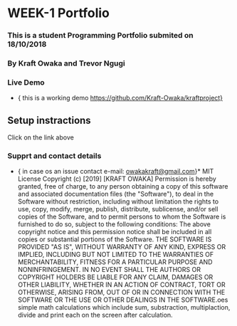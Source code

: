 # WEEK-1 Portfolio
### This is a student Programming Portfolio submited on 18/10/2018
### By Kraft Owaka and Trevor Ngugi
### Live Demo
* { this is a working demo https://github.com/Kraft-Owaka/kraftproject}
## Setup instractions
Click on the link above
### Supprt and contact details


* { in case os an issue contact e-mail: owakakraft@gmail.com}* MIT License
Copyright (c) [2019] [KRAFT OWAKA]
Permission is hereby granted, free of charge, to any person obtaining a copy
of this software and associated documentation files (the "Software"), to deal
in the Software without restriction, including without limitation the rights
to use, copy, modify, merge, publish, distribute, sublicense, and/or sell
copies of the Software, and to permit persons to whom the Software is
furnished to do so, subject to the following conditions:
The above copyright notice and this permission notice shall be included in all
copies or substantial portions of the Software.
THE SOFTWARE IS PROVIDED "AS IS", WITHOUT WARRANTY OF ANY KIND, EXPRESS OR
IMPLIED, INCLUDING BUT NOT LIMITED TO THE WARRANTIES OF MERCHANTABILITY,
FITNESS FOR A PARTICULAR PURPOSE AND NONINFRINGEMENT. IN NO EVENT SHALL THE
AUTHORS OR COPYRIGHT HOLDERS BE LIABLE FOR ANY CLAIM, DAMAGES OR OTHER
LIABILITY, WHETHER IN AN ACTION OF CONTRACT, TORT OR OTHERWISE, ARISING FROM,
OUT OF OR IN CONNECTION WITH THE SOFTWARE OR THE USE OR OTHER DEALINGS IN THE
SOFTWARE.oes simple math calculations which include sum, substraction, multiplaction, divide and print  each on the screen after calculation.

